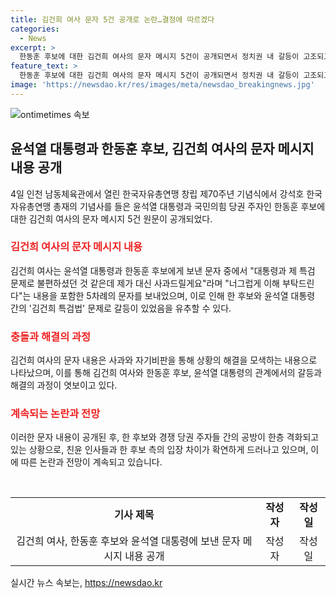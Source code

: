 ```yaml
---
title: 김건희 여사 문자 5건 공개로 논란…결정에 따르겠다
categories:
  - News
excerpt: >
  한동훈 후보에 대한 김건희 여사의 문자 메시지 5건이 공개되면서 정치권 내 갈등이 고조되고 있다. 김 여사는 한 후보에게 사과를 제안하며 자신의 책임론을 언급했고, 이를 통해 한 후보와 윤석열 대통령 간의 갈등을 강하게 시사하고 있다. 이에 대한 친윤과 친한계의 공방도 예상되고 있으며, 한 후보 측은 사실상 사과하지 않겠다는 입장을 보여 대통령실의 무개입 프레임을 활용하고 있다는 분석이 나오고 있다.
feature_text: >
  한동훈 후보에 대한 김건희 여사의 문자 메시지 5건이 공개되면서 정치권 내 갈등이 고조되고 있다. 김 여사는 한 후보에게 사과를 제안하며 자신의 책임론을 언급했고, 이를 통해 한 후보와 윤석열 대통령 간의 갈등을 강하게 시사하고 있다. 이에 대한 친윤과 친한계의 공방도 예상되고 있으며, 한 후보 측은 사실상 사과하지 않겠다는 입장을 보여 대통령실의 무개입 프레임을 활용하고 있다는 분석이 나오고 있다.
image: 'https://newsdao.kr/res/images/meta/newsdao_breakingnews.jpg'
---
```


<p><img src="https://newsdao.kr/res/images/meta/newsdao_breakingnews.jpg" alt="ontimetimes 속보" /></p>

<h2 data-ke-size="size26">윤석열 대통령과 한동훈 후보, 김건희 여사의 문자 메시지 내용 공개</h2>

<p data-ke-size="size16">4일 인천 남동체육관에서 열린 한국자유총연맹 창립 제70주년 기념식에서 강석호 한국자유총연맹 총재의 기념사를 들은 윤석열 대통령과 국민의힘 당권 주자인 한동훈 후보에 대한 김건희 여사의 문자 메시지 5건 원문이 공개되었다. </p>

<h3><b><span style="color: #ee2323;">김건희 여사의 문자 메시지 내용</span></b></h3>

<p data-ke-size="size16">김건희 여사는 윤석열 대통령과 한동훈 후보에게 보낸 문자 중에서 "대통령과 제 특검 문제로 불편하셨던 것 같은데 제가 대신 사과드릴게요"라며 "너그럽게 이해 부탁드린다"는 내용을 포함한 5차례의 문자를 보내었으며, 이로 인해 한 후보와 윤석열 대통령 간의 '김건희 특검법' 문제로 갈등이 있었음을 유추할 수 있다.</p>

<h3><b><span style="color: #ee2323;">충돌과 해결의 과정</span></b></h3>

<p data-ke-size="size16">김건희 여사의 문자 내용은 사과와 자기비판을 통해 상황의 해결을 모색하는 내용으로 나타났으며, 이를 통해 김건희 여사와 한동훈 후보, 윤석열 대통령의 관계에서의 갈등과 해결의 과정이 엿보이고 있다.</p>

<h3><b><span style="color: #ee2323;">계속되는 논란과 전망</span></b></h3>

<p data-ke-size="size16">이러한 문자 내용이 공개된 후, 한 후보와 경쟁 당권 주자들 간의 공방이 한층 격화되고 있는 상황으로, 친윤 인사들과 한 후보 측의 입장 차이가 확연하게 드러나고 있으며, 이에 따른 논란과 전망이 계속되고 있습니다.</p>

<p data-ke-size="size16">&nbsp;</p>

<table>
    <tbody>
        <tr>
            <td style="text-align: center; height: 17px;"><b>기사 제목</b></td>
            <td style="text-align: center; height: 17px;"><b>작성자</b></td>
            <td style="text-align: center; height: 17px;"><b>작성일</b></td>
        </tr>
        <tr>
            <td style="text-align: center;">김건희 여사, 한동훈 후보와 윤석열 대통령에 보낸 문자 메시지 내용 공개</td>
            <td style="text-align: center;">작성자</td>
            <td style="text-align: center;">작성일</td>
        </tr>
    </tbody>
</table>
실시간 뉴스 속보는, <a href="https://newsdao.kr" rel="dofollow">https://newsdao.kr</a>


